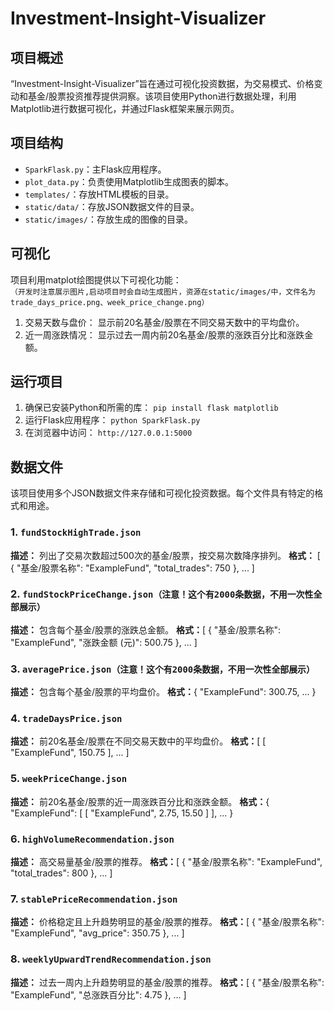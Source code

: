 # Investment-Insight-Visualizer

## 项目概述
“Investment-Insight-Visualizer”旨在通过可视化投资数据，为交易模式、价格变动和基金/股票投资推荐提供洞察。该项目使用Python进行数据处理，利用Matplotlib进行数据可视化，并通过Flask框架来展示网页。

## 项目结构
- `SparkFlask.py`：主Flask应用程序。
- `plot_data.py`：负责使用Matplotlib生成图表的脚本。
- `templates/`：存放HTML模板的目录。
- `static/data/`：存放JSON数据文件的目录。
- `static/images/`：存放生成的图像的目录。

## 可视化
项目利用matplot绘图提供以下可视化功能：<br> 
`（开发时注意展示图片,启动项目时会自动生成图片，资源在static/images/中，文件名为trade_days_price.png、week_price_change.png）`
1. 交易天数与盘价： 显示前20名基金/股票在不同交易天数中的平均盘价。
2. 近一周涨跌情况： 显示过去一周内前20名基金/股票的涨跌百分比和涨跌金额。

## 运行项目
1. 确保已安装Python和所需的库：
   `pip install flask matplotlib`
2. 运行Flask应用程序：
   `python SparkFlask.py`
4. 在浏览器中访问：
   `http://127.0.0.1:5000`
## 数据文件
该项目使用多个JSON数据文件来存储和可视化投资数据。每个文件具有特定的格式和用途。

### 1. `fundStockHighTrade.json`
**描述：** 列出了交易次数超过500次的基金/股票，按交易次数降序排列。
**格式：**
[
  {
    "基金/股票名称": "ExampleFund",
    "total_trades": 750
  },
  ...
]

### 2. `fundStockPriceChange.json（注意！这个有2000条数据，不用一次性全部展示）`
**描述：** 包含每个基金/股票的涨跌总金额。
**格式：**[
  {
    "基金/股票名称": "ExampleFund",
    "涨跌金额 (元)": 500.75
  },
  ...
]

### 3. `averagePrice.json（注意！这个有2000条数据，不用一次性全部展示）`
**描述：** 包含每个基金/股票的平均盘价。 
**格式：**{
  "ExampleFund": 300.75,
  ...
}

### 4. `tradeDaysPrice.json`
**描述：** 前20名基金/股票在不同交易天数中的平均盘价。 
**格式：**[
  [
    "ExampleFund",
    150.75
  ],
  ...
]

### 5. `weekPriceChange.json`
**描述：** 前20名基金/股票的近一周涨跌百分比和涨跌金额。 
**格式：**{
  "ExampleFund": [
    [
      "ExampleFund",
      2.75,
      15.50
    ]
  ],
  ...
}

### 6. `highVolumeRecommendation.json`
**描述：** 高交易量基金/股票的推荐。 
**格式：**[
  {
    "基金/股票名称": "ExampleFund",
    "total_trades": 800
  },
  ...
]

### 7. `stablePriceRecommendation.json`
**描述：** 价格稳定且上升趋势明显的基金/股票的推荐。 
**格式：**[
  {
    "基金/股票名称": "ExampleFund",
    "avg_price": 350.75
  },
  ...
]

### 8. `weeklyUpwardTrendRecommendation.json`
**描述：** 过去一周内上升趋势明显的基金/股票的推荐。 
**格式：**[
  {
    "基金/股票名称": "ExampleFund",
    "总涨跌百分比": 4.75
  },
  ...
]


